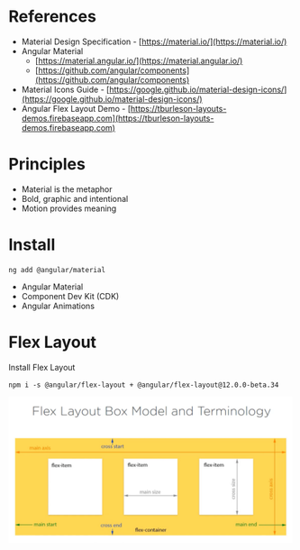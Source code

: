 # References

- Material Design Specification - [https://material.io/](https://material.io/)
- Angular Material
  - [https://material.angular.io/](https://material.angular.io/)
  - [https://github.com/angular/components](https://github.com/angular/components)
- Material Icons Guide - [https://google.github.io/material-design-icons/](https://google.github.io/material-design-icons/)
- Angular Flex Layout Demo - [https://tburleson-layouts-demos.firebaseapp.com](https://tburleson-layouts-demos.firebaseapp.com)

# Principles

- Material is the metaphor
- Bold, graphic and intentional
- Motion provides meaning

# Install

```
ng add @angular/material
```

- Angular Material
- Component Dev Kit (CDK)
- Angular Animations

# Flex Layout

Install Flex Layout

```
npm i -s @angular/flex-layout + @angular/flex-layout@12.0.0-beta.34
```

![image-20211028143852269](../Images/image-20211028143852269.png)

